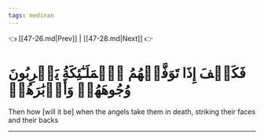 ```yaml
---
tags: medinan
---
```


👈 [[47-26.md|Prev]] | [[47-28.md|Next]] 👉

# فَكَيۡفَ إِذَا تَوَفَّتۡهُمُ ٱلۡمَلَـٰٓئِكَةُ يَضۡرِبُونَ وُجُوهَهُمۡ وَأَدۡبَٰرَهُمۡ

Then how [will it be] when the angels take them in death, striking their faces and their backs

---

